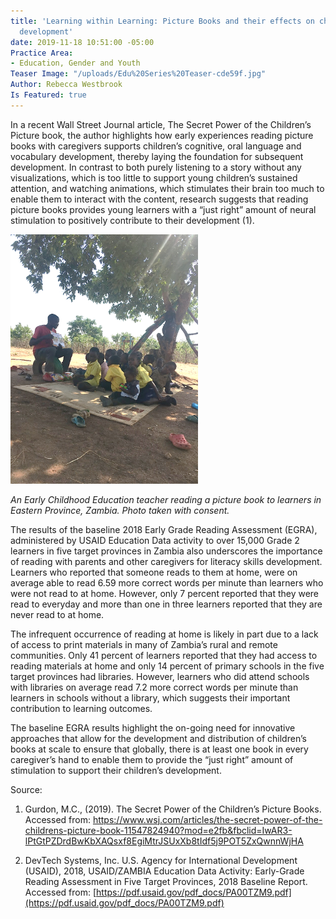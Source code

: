 ```yaml
---
title: 'Learning within Learning: Picture Books and their effects on children''s cognitive
  development'
date: 2019-11-18 10:51:00 -05:00
Practice Area:
- Education, Gender and Youth
Teaser Image: "/uploads/Edu%20Series%20Teaser-cde59f.jpg"
Author: Rebecca Westbrook
Is Featured: true
---
```


In a recent Wall Street Journal article, The Secret Power of the Children’s Picture book, the author highlights how early experiences reading picture books with caregivers supports children’s cognitive, oral language and vocabulary development, thereby laying the foundation for subsequent development. In contrast to both purely listening to a story without any visualizations, which is too little to support young children’s sustained attention, and watching animations, which stimulates their brain too much to enable them to interact with the content, research suggests that reading picture books provides young learners with a “just right” amount of neural stimulation to positively contribute to their development (1).

![Zambia 1-253c70.png](/uploads/Zambia%201-253c70.png)

*An Early Childhood Education teacher reading a picture book to learners in Eastern Province, Zambia. Photo taken with consent.*

The results of the baseline 2018 Early Grade Reading Assessment (EGRA), administered by USAID Education Data activity to over 15,000 Grade 2 learners in five target provinces in Zambia also underscores the importance of reading with parents and other caregivers for literacy skills development. Learners who reported that someone reads to them at home, were on average able to read 6.59 more correct words per minute than learners who were not read to at home. However, only 7 percent reported that they were read to everyday and more than one in three learners reported that they are never read to at home. 

The infrequent occurrence of reading at home is likely in part due to a lack of access to print materials in many of Zambia’s rural and remote communities. Only 41 percent of learners reported that they had access to reading materials at home and only 14 percent of primary schools in the five target provinces had libraries. However, learners who did attend schools with libraries on average read 7.2 more correct words per minute than learners in schools without a library, which suggests their important contribution to learning outcomes. 

The baseline EGRA results highlight the on-going need for innovative approaches that allow for the development and distribution of children’s books at scale to ensure that globally, there is at least one book in every caregiver’s hand to enable them to provide the “just right” amount of stimulation to support their children’s development. 

Source:
1. Gurdon, M.C., (2019). The Secret Power of the Children’s Picture Books. Accessed from: [https://www.wsj.com/articles/the-secret-power-of-the-childrens-picture-book-11547824940?mod=e2fb&fbclid=IwAR3-lPtGtPZDrdBwKbXAQsxf8EgiMtrJSUxXb8tIdf5j9POT5ZxQwnnWjHA ](https://www.wsj.com/articles/the-secret-power-of-the-childrens-picture-book-11547824940?mod=e2fb&fbclid=IwAR3-lPtGtPZDrdBwKbXAQsxf8EgiMtrJSUxXb8tIdf5j9POT5ZxQwnnWjHA)

2. DevTech Systems, Inc. U.S. Agency for International Development (USAID), 2018, USAID/ZAMBIA Education Data Activity: Early-Grade Reading Assessment in Five Target Provinces, 2018 Baseline Report. Accessed from: [https://pdf.usaid.gov/pdf_docs/PA00TZM9.pdf](https://pdf.usaid.gov/pdf_docs/PA00TZM9.pdf)